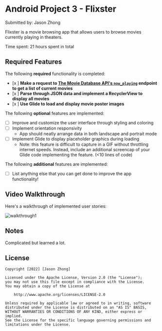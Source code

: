 # Android Project 3 - Flixster

Submitted by: Jason Zhong

Flixster is a movie browsing app that allows users to browse movies currently playing in theaters.

Time spent: 21 hours spent in total

## Required Features

The following **required** functionality is completed:

- [x ] **Make a request to [The Movie Database API's `now_playing`](https://developers.themoviedb.org/3/movies/get-now-playing) endpoint to get a list of current movies**
- [x ] **Parse through JSON data and implement a RecyclerView to display all movies**
- [x ] **Use Glide to load and display movie poster images**

The following **optional** features are implemented:

- [ ] Improve and customize the user interface through styling and coloring
- [ ] Implement orientation responsivity
  - App should neatly arrange data in both landscape and portrait mode
- [ ] Implement Glide to display placeholder graphics during loading
  - Note: this feature is difficult to capture in a GIF without throttling internet speeds.  Instead, include an additional screencap of your Glide code implementing the feature.  (<10 lines of code)

The following **additional** features are implemented:

- [ ] List anything else that you can get done to improve the app functionality!

## Video Walkthrough

Here's a walkthrough of implemented user stories:

![walkthrough1](https://user-images.githubusercontent.com/108023931/192404292-6e350b69-5318-4e82-a805-a51bf7e4f084.gif)


## Notes

Complicated but learned a lot.

## License

    Copyright [2022] [Jason Zhong]

    Licensed under the Apache License, Version 2.0 (the "License");
    you may not use this file except in compliance with the License.
    You may obtain a copy of the License at

        http://www.apache.org/licenses/LICENSE-2.0

    Unless required by applicable law or agreed to in writing, software
    distributed under the License is distributed on an "AS IS" BASIS,
    WITHOUT WARRANTIES OR CONDITIONS OF ANY KIND, either express or implied.
    See the License for the specific language governing permissions and
    limitations under the License.
